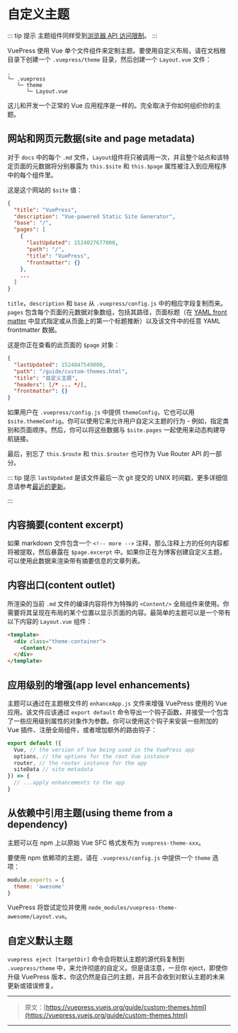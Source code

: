 # 自定义主题

::: tip 提示
主题组件同样受到[浏览器 API 访问限制](./using-vue.md#browser-api-access-restrictions)。
:::

VuePress 使用 Vue 单个文件组件来定制主题。要使用自定义布局，请在文档根目录下创建一个 `.vuepress/theme` 目录，然后创建一个 `Layout.vue` 文件：

```
.
└─ .vuepress
   └─ theme
      └─ Layout.vue
```

这儿和开发一个正常的 Vue 应用程序是一样的。完全取决于你如何组织你的主题。

## 网站和网页元数据(site and page metadata)

对于 `docs` 中的每个 `.md` 文件，`Layout`组件将只被调用一次，并且整个站点和该特定页面的元数据将分别暴露为 `this.$site` 和 `this.$page` 属性被注入到应用程序中的每个组件里。

这是这个网站的 `$site` 值：

``` json
{
  "title": "VuePress",
  "description": "Vue-powered Static Site Generator",
  "base": "/",
  "pages": [
    {
      "lastUpdated": 1524027677000,
      "path": "/",
      "title": "VuePress",
      "frontmatter": {}
    },
    ...
  ]
}
```

`title`，`description` 和 `base` 从 `.vuepress/config.js` 中的相应字段复制而来。 `pages` 包含每个页面的元数据对象数组，包括其路径，页面标题（在 [YAML front matter](./markdown.html#yaml-front-matter) 中显式指定或从页面上的第一个标题推断）以及该文件中的任意 YAML frontmatter 数据。

这是你正在查看的此页面的 `$page` 对象：

``` json
{
  "lastUpdated": 1524847549000,
  "path": "/guide/custom-themes.html",
  "title": "自定义主题",
  "headers": [/* ... */],
  "frontmatter": {}
}
```

如果用户在 `.vuepress/config.js` 中提供 `themeConfig`，它也可以用 `$site.themeConfig`。你可以使用它来允许用户自定义主题的行为 - 例如，指定类别和页面顺序。然后，你可以将这些数据与 `$site.pages` 一起使用来动态构建导航链接。

最后，别忘了 `this.$route` 和 `this.$router` 也可作为 Vue Router API 的一部分。

::: tip 提示
`lastUpdated` 是该文件最后一次 git 提交的 UNIX 时间戳，更多详细信息请参考[最近的更新](../default-theme-config/#last-updated)。

:::

## 内容摘要(content excerpt)

如果 markdown 文件包含一个 `<!-- more -->` 注释，那么注释上方的任何内容都将被提取，然后暴露在 `$page.excerpt` 中。如果你正在为博客创建自定义主题，可以使用此数据来渲染带有摘要信息的文章列表。

## 内容出口(content outlet)

所渲染的当前 `.md` 文件的编译内容将作为特殊的 `<Content/>` 全局组件来使用。你需要将其呈现在布局的某个位置以显示页面的内容。最简单的主题可以是一个带有以下内容的 `Layout.vue` 组件：

``` html
<template>
  <div class="theme-container">
    <Content/>
  </div>
</template>
```

## 应用级别的增强(app level enhancements)

主题可以通过在主题根文件的 `enhanceApp.js` 文件来增强 VuePress 使用的 Vue 应用。该文件应该通过 `export default` 命令导出一个钩子函数，并接受一个包含了一些应用级别属性的对象作为参数。你可以使用这个钩子来安装一些附加的 Vue 插件、注册全局组件，或者增加额外的路由钩子：

``` js
export default ({
  Vue, // the version of Vue being used in the VuePress app
  options, // the options for the root Vue instance
  router, // the router instance for the app
  siteData // site metadata
}) => {
  // ...apply enhancements to the app
}
```

## 从依赖中引用主题(using theme from a dependency)

主题可以在 npm 上以原始 Vue SFC 格式发布为 `vuepress-theme-xxx`。

要使用 npm 依赖项的主题，请在 `.vuepress/config.js` 中提供一个 `theme` 选项：

``` js
module.exports = {
  theme: 'awesome'
}
```

VuePress 将尝试定位并使用 `node_modules/vuepress-theme-awesome/Layout.vue`。

## 自定义默认主题

`vuepress eject [targetDir]` 命令会将默认主题的源代码复制到 `.vuepress/theme` 中，来允许彻底的自定义。但是请注意，一旦你 eject，即使你升级 VuePress 版本，你这仍然是自己的主题，并且不会收到对默认主题的未来更新或错误修复。

***

> 原文：[https://vuepress.vuejs.org/guide/custom-themes.html](https://vuepress.vuejs.org/guide/custom-themes.html)

***
